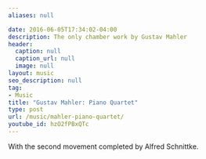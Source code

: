 ```yaml
---
aliases: null

date: 2016-06-05T17:34:02-04:00
description: The only chamber work by Gustav Mahler
header:
  caption: null
  caption_url: null
  image: null
layout: music
seo_description: null
tag:
- Music
title: "Gustav Mahler: Piano Quartet"
type: post
url: /music/mahler-piano-quartet/
youtube_id: hzO2fPBxQTc
---
```


With the second movement completed by Alfred Schnittke.
